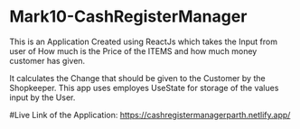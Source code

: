# Mark10-CashRegisterManager
This is an Application Created using ReactJs which takes the Input from user of How much is the Price of the ITEMS and how much money customer has given.

It calculates the Change that should be given to the Customer by the Shopkeeper.
This app uses employes UseState for storage of the values input by the User. 


#Live Link of the Application: https://cashregistermanagerparth.netlify.app/

